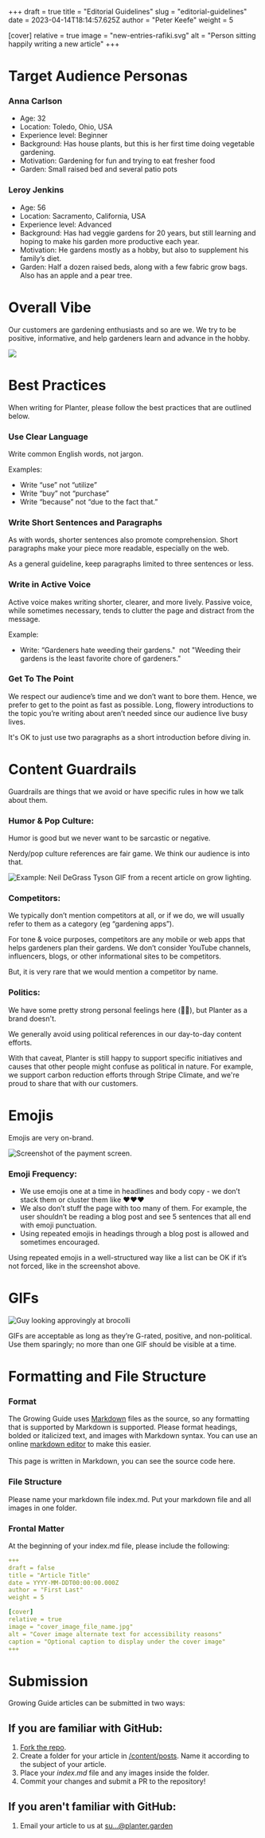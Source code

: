 +++
draft = true
title = "Editorial Guidelines"
slug = "editorial-guidelines"
date = 2023-04-14T18:14:57.625Z
author = "Peter Keefe"
weight = 5

[cover]
relative = true
image = "new-entries-rafiki.svg"
alt = "Person sitting happily writing a new article"
+++
# Target Audience Personas

### Anna Carlson

* Age: 32
* Location: Toledo, Ohio, USA
* Experience level: Beginner
* Background: Has house plants, but this is her first time doing vegetable gardening.
* Motivation: Gardening for fun and trying to eat fresher food
* Garden: Small raised bed and several patio pots

### Leroy Jenkins

* Age: 56
* Location: Sacramento, California, USA
* Experience level: Advanced
* Background: Has had veggie gardens for 20 years, but still learning and hoping to make his garden more productive each year.
* Motivation: He gardens mostly as a hobby, but also to supplement his family’s diet.
* Garden: Half a dozen raised beds, along with a few fabric grow bags. Also has an apple and a pear tree.

# Overall Vibe

Our customers are gardening enthusiasts and so are we. We try to be positive, informative, and help gardeners learn and advance in the hobby.

![](seeding-bro.svg)

# Best Practices

When writing for Planter, please follow the best practices that are outlined below.

### Use Clear Language

Write common English words, not jargon.

Examples:

* Write “use” not “utilize”
* Write “buy” not “purchase”
* Write “because” not “due to the fact that.”

### Write Short Sentences and Paragraphs

As with words, shorter sentences also promote comprehension. Short paragraphs make your piece more readable, especially on the web.

As a general guideline, keep paragraphs limited to three sentences or less.

### Write in Active Voice

Active voice makes writing shorter, clearer, and more lively. Passive voice, while sometimes necessary, tends to clutter the page and distract from the message.

Example:

* Write: “Gardeners hate weeding their gardens."  not "Weeding their gardens is the least favorite chore of gardeners."

### Get To The Point

We respect our audience’s time and we don’t want to bore them. Hence, we prefer to get to the point as fast as possible. Long, flowery introductions to the topic you’re writing about aren’t needed since our audience live busy lives.

It's OK to just use two paragraphs as a short introduction before diving in.

# Content Guardrails

Guardrails are things that we avoid or have specific rules in how we talk about them.

### Humor & Pop Culture:

Humor is good but we never want to be sarcastic or negative.

Nerdy/pop culture references are fair game. We think our audience is into that.

![](screenshot-2023-04-14-at-2.20.21-pm.png "Example: Neil DeGrass Tyson GIF from a recent article on grow lighting.")

### Competitors:

We typically don’t mention competitors at all, or if we do, we will usually refer to them as a category (eg “gardening apps”).

For tone & voice purposes, competitors are any mobile or web apps that helps gardeners plan their gardens. We don’t consider YouTube channels, influencers, blogs, or other informational sites to be competitors.

But, it is very rare that we would mention a competitor by name.

### Politics:

We have some pretty strong personal feelings here (🏳️‍🌈), but Planter as a brand doesn't.

We generally avoid using political references in our day-to-day content efforts. 

With that caveat, Planter is still happy to support specific initiatives and causes that other people might confuse as political in nature. For example, we support carbon reduction efforts through Stripe Climate, and we're proud to share that with our customers.

# Emojis

Emojis are very on-brand. 

![Screenshot of the payment screen.](screenshot_20230414-115155.png "Example: Instead of bullets, a list of emojis on Planter's payment screen, and a 'Lettuce Celebrate' gif after someone has purchased the app.")

### Emoji Frequency:

* We use emojis one at a time in headlines and body copy - we don’t stack them or cluster them like ❤️❤️❤️
* We also don’t stuff the page with too many of them. For example, the user shouldn’t be reading a blog post and see 5 sentences that all end with emoji punctuation.
* Using repeated emojis in headings through a blog post is allowed and sometimes encouraged.

Using repeated emojis in a well-structured way like a list can be OK if it’s not forced, like in the screenshot above.

# GIFs

![Guy looking approvingly at brocolli](broccoli.gif)

GIFs are acceptable as long as they’re G-rated, positive, and non-political. Use them sparingly; no more than one GIF should be visible at a time.

# Formatting and File Structure

### Format

The Growing Guide uses [Markdown](https://www.markdownguide.org/) files as the source, so any formatting that is supported by Markdown is supported. Please format headings, bolded or italicized text, and images with Markdown syntax. You can use an online [markdown editor](https://stackedit.io/app#) to make this easier.\
\
This page is written in Markdown, you can see the source code here.

### File Structure

Please name your markdown file index.md. Put your markdown file and all images in one folder.

### Frontal Matter

At the beginning of your index.md file, please include the following:

```yaml
+++
draft = false
title = "Article Title"
date = YYYY-MM-DDT00:00:00.000Z 
author = "First Last"
weight = 5

[cover]
relative = true
image = "cover_image_file_name.jpg"
alt = "Cover image alternate text for accessibility reasons"
caption = "Optional caption to display under the cover image"
+++
```

# Submission

Growing Guide articles can be submitted in two ways:

## If you are familiar with GitHub:

1. [Fork the repo](https://github.com/PlanterApp/planter_blog/fork).
2. Create a folder for your article in [/content/posts](https://github.com/PlanterApp/planter_blog/tree/main/content/posts). Name it according to the subject of your article.
3. Place your _index.md_ file and any images inside the folder.
4. Commit your changes and submit a PR to the repository!

## If you aren't familiar with GitHub:
1. Email your article to us at
 <a target="_blank" href="https://mailhide.io/e/FL2vb1ox">su...@planter.garden</a> 